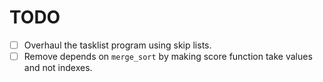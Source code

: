 # TODO
 - [ ] Overhaul the tasklist program using skip lists.
 - [ ] Remove depends on ``merge_sort`` by making score function take values and not
	 indexes.
